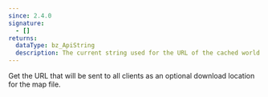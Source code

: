 ```yaml
---
since: 2.4.0
signature:
  - []
returns:
  dataType: bz_ApiString
  description: The current string used for the URL of the cached world.
---
```


Get the URL that will be sent to all clients as an optional download location for the map file.
